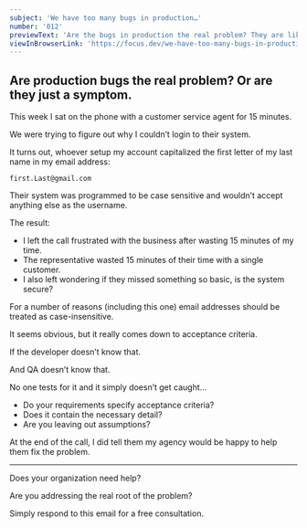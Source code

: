 ```yaml
---
subject: 'We have too many bugs in production…'
number: '012'
previewText: 'Are the bugs in production the real problem? They are likely just a symptom of something much deeper.'
viewInBrowserLink: 'https://focus.dev/we-have-too-many-bugs-in-production/'
---
```


## Are production bugs the real problem?  Or are they just a symptom.

This week I sat on the phone with a customer service agent for 15 minutes.

We were trying to figure out why I couldn’t login to their system.

It turns out, whoever setup my account capitalized the first letter of my last name in my email address:

```
first.Last@gmail.com
```

Their system was programmed to be case sensitive and wouldn’t accept anything else as the username.

The result:

- I left the call frustrated with the business after wasting 15 minutes of my time.
- The representative wasted 15 minutes of their time with a single customer.
- I also left wondering if they missed something so basic, is the system secure?

For a number of reasons (including this one) email addresses should be treated as case-insensitive.

It seems obvious, but it really comes down to acceptance criteria.

If the developer doesn’t know that.

And QA doesn’t know that.

No one tests for it and it simply doesn’t get caught…

- Do your requirements specify acceptance criteria?
- Does it contain the necessary detail?
- Are you leaving out assumptions?

At the end of the call, I did tell them my agency would be happy to help them fix the problem.

---

Does your organization need help?

Are you addressing the real root of the problem?

Simply respond to this email for a free consultation.